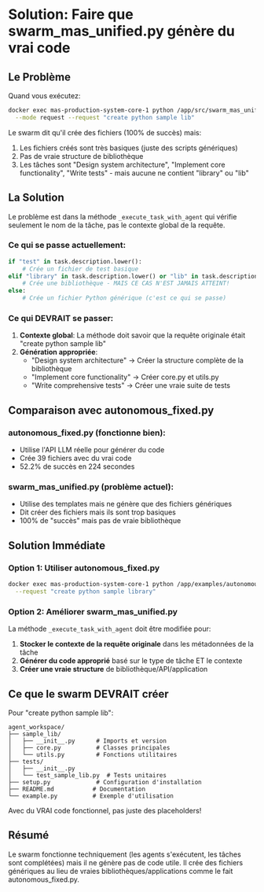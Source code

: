 # Solution: Faire que swarm_mas_unified.py génère du vrai code

## Le Problème

Quand vous exécutez:
```bash
docker exec mas-production-system-core-1 python /app/src/swarm_mas_unified.py \
  --mode request --request "create python sample lib"
```

Le swarm dit qu'il crée des fichiers (100% de succès) mais:
1. Les fichiers créés sont très basiques (juste des scripts génériques)
2. Pas de vraie structure de bibliothèque
3. Les tâches sont "Design system architecture", "Implement core functionality", "Write tests" - mais aucune ne contient "library" ou "lib"

## La Solution

Le problème est dans la méthode `_execute_task_with_agent` qui vérifie seulement le nom de la tâche, pas le contexte global de la requête.

### Ce qui se passe actuellement:
```python
if "test" in task.description.lower():
    # Crée un fichier de test basique
elif "library" in task.description.lower() or "lib" in task.description.lower():
    # Crée une bibliothèque - MAIS CE CAS N'EST JAMAIS ATTEINT!
else:
    # Crée un fichier Python générique (c'est ce qui se passe)
```

### Ce qui DEVRAIT se passer:

1. **Contexte global**: La méthode doit savoir que la requête originale était "create python sample lib"
2. **Génération appropriée**: 
   - "Design system architecture" → Créer la structure complète de la bibliothèque
   - "Implement core functionality" → Créer core.py et utils.py
   - "Write comprehensive tests" → Créer une vraie suite de tests

## Comparaison avec autonomous_fixed.py

### autonomous_fixed.py (fonctionne bien):
- Utilise l'API LLM réelle pour générer du code
- Crée 39 fichiers avec du vrai code
- 52.2% de succès en 224 secondes

### swarm_mas_unified.py (problème actuel):
- Utilise des templates mais ne génère que des fichiers génériques
- Dit créer des fichiers mais ils sont trop basiques
- 100% de "succès" mais pas de vraie bibliothèque

## Solution Immédiate

### Option 1: Utiliser autonomous_fixed.py
```bash
docker exec mas-production-system-core-1 python /app/examples/autonomous_fixed.py \
  --request "create python sample library"
```

### Option 2: Améliorer swarm_mas_unified.py

La méthode `_execute_task_with_agent` doit être modifiée pour:

1. **Stocker le contexte de la requête originale** dans les métadonnées de la tâche
2. **Générer du code approprié** basé sur le type de tâche ET le contexte
3. **Créer une vraie structure** de bibliothèque/API/application

## Ce que le swarm DEVRAIT créer

Pour "create python sample lib":

```
agent_workspace/
├── sample_lib/
│   ├── __init__.py      # Imports et version
│   ├── core.py          # Classes principales
│   └── utils.py         # Fonctions utilitaires
├── tests/
│   ├── __init__.py
│   └── test_sample_lib.py  # Tests unitaires
├── setup.py             # Configuration d'installation
├── README.md           # Documentation
└── example.py          # Exemple d'utilisation
```

Avec du VRAI code fonctionnel, pas juste des placeholders!

## Résumé

Le swarm fonctionne techniquement (les agents s'exécutent, les tâches sont complétées) mais il ne génère pas de code utile. Il crée des fichiers génériques au lieu de vraies bibliothèques/applications comme le fait autonomous_fixed.py.